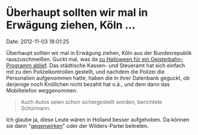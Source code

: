 Überhaupt sollten wir mal in Erwägung ziehen, Köln \...
=======================================================

Date: 2012-11-03 18:01:25

Überhaupt sollten wir mal in Erwägung ziehen, Köln aus der
Bundesrepublik rauszuschmeißen. Guckt mal, was da [zu Halloween für ein
Geisterbahn-Programm
ablief](http://www.ksta.de/koeln/nach-geisterjagd-an-halloween-polizei-zufrieden-mit-ergebnis,15187530,20775314.html).
Das städtische Kassen- und Steueramt hat sich einfach mit zu den
Polizeikontrollen gestellt, und nachdem die Polizei die Personalien
aufgenommen hatte, haben die in ihrer Datenbank geguckt, ob derjenige
noch Knöllchen nicht bezahlt hat o.ä., und dem dann das Mobiltelefon
weggenommen.

> Auch Autos seien schon sichergestellt worden, berichtete Schürmann.

Ich glaube ja, diese Leute wären in Holland besser aufgehoben. Da können
sie dann \"[gegenwirken](/?q=Gegenwirken)\" oder der Wilders-Partei
beitreten.
